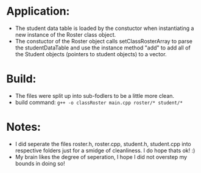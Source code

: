 # Application: 
  - The student data table is loaded by the constuctor when instantiating a new instance of the Roster class object.
  - The constuctor of the Roster object calls setClassRosterArray to parse the studentDataTable and use the instance method "add" to add all of the Student objects (pointers to student objects) to a vector.

# Build:
  - The files were split up into sub-fodlers to be a little more clean.
  - build command: ```g++ -o classRoster main.cpp roster/* student/*```

# Notes:
  - I did seperate the files roster.h, roster.cpp, student.h, student.cpp into respective folders just for a smidge of cleanliness. I do hope thats ok! :)
  - My brain likes the degree of seperation, I hope I did not overstep my bounds in doing so!
